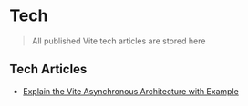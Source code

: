 # Tech

> All published Vite tech articles are stored here

## Tech Articles

* [Explain the Vite Asynchronous Architecture with Example](./Vite-asynchronous.md)
